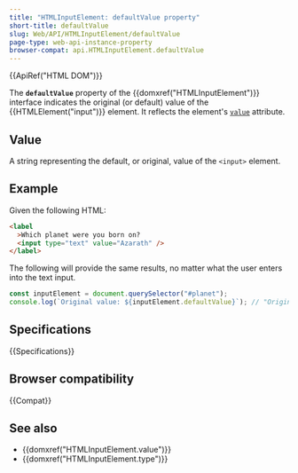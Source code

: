 ```yaml
---
title: "HTMLInputElement: defaultValue property"
short-title: defaultValue
slug: Web/API/HTMLInputElement/defaultValue
page-type: web-api-instance-property
browser-compat: api.HTMLInputElement.defaultValue
---
```


{{ApiRef("HTML DOM")}}

The **`defaultValue`** property of the {{domxref("HTMLInputElement")}} interface indicates the original (or default) value of the {{HTMLElement("input")}} element. It reflects the element's [`value`](/en-US/docs/Web/HTML/Element/input#value) attribute.

## Value

A string representing the default, or original, value of the `<input>` element.

## Example

Given the following HTML:

```html
<label
  >Which planet were you born on?
  <input type="text" value="Azarath" />
</label>
```

The following will provide the same results, no matter what the user enters into the text input.

```js
const inputElement = document.querySelector("#planet");
console.log(`Original value: ${inputElement.defaultValue}`); // "Original value: Azarath"
```

## Specifications

{{Specifications}}

## Browser compatibility

{{Compat}}

## See also

- {{domxref("HTMLInputElement.value")}}
- {{domxref("HTMLInputElement.type")}}
